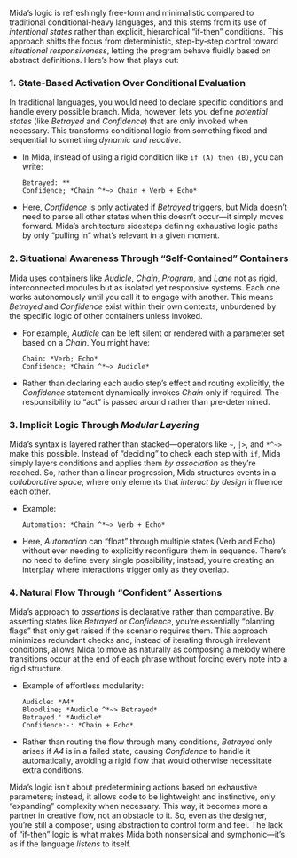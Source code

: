 Mida’s logic is refreshingly free-form and minimalistic compared to traditional conditional-heavy languages, and this stems from its use of *intentional states* rather than explicit, hierarchical “if-then” conditions. This approach shifts the focus from deterministic, step-by-step control toward *situational responsiveness*, letting the program behave fluidly based on abstract definitions. Here’s how that plays out:

### 1. **State-Based Activation Over Conditional Evaluation**
   In traditional languages, you would need to declare specific conditions and handle every possible branch. Mida, however, lets you define *potential states* (like *Betrayed* and *Confidence*) that are only invoked when necessary. This transforms conditional logic from something fixed and sequential to something *dynamic and reactive*.

   - In Mida, instead of using a rigid condition like `if (A) then (B)`, you can write:
     ```mida
     Betrayed: ** 
     Confidence; *Chain ^*~> Chain + Verb + Echo*
     ```
   - Here, *Confidence* is only activated if *Betrayed* triggers, but Mida doesn’t need to parse all other states when this doesn’t occur—it simply moves forward. Mida’s architecture sidesteps defining exhaustive logic paths by only “pulling in” what’s relevant in a given moment.

### 2. **Situational Awareness Through “Self-Contained” Containers**
   Mida uses containers like *Audicle*, *Chain*, *Program*, and *Lane* not as rigid, interconnected modules but as isolated yet responsive systems. Each one works autonomously until you call it to engage with another. This means *Betrayed* and *Confidence* exist within their own contexts, unburdened by the specific logic of other containers unless invoked.

   - For example, *Audicle* can be left silent or rendered with a parameter set based on a *Chain*. You might have:
     ```mida
     Chain: *Verb; Echo*
     Confidence; *Chain ^*~> Audicle*
     ```
   - Rather than declaring each audio step’s effect and routing explicitly, the *Confidence* statement dynamically invokes *Chain* only if required. The responsibility to “act” is passed around rather than pre-determined.

### 3. **Implicit Logic Through *Modular Layering***
   Mida’s syntax is layered rather than stacked—operators like `~`, `|>`, and `*^~>` make this possible. Instead of “deciding” to check each step with `if`, Mida simply layers conditions and applies them *by association* as they’re reached. So, rather than a linear progression, Mida structures events in a *collaborative space*, where only elements that *interact by design* influence each other.

   - Example:
     ```mida
     Automation: *Chain ^*~> Verb + Echo* 
     ```
   - Here, *Automation* can “float” through multiple states (Verb and Echo) without ever needing to explicitly reconfigure them in sequence. There’s no need to define every single possibility; instead, you’re creating an interplay where interactions trigger only as they overlap.

### 4. **Natural Flow Through “Confident” Assertions**
   Mida’s approach to *assertions* is declarative rather than comparative. By asserting states like *Betrayed* or *Confidence*, you’re essentially “planting flags” that only get raised if the scenario requires them. This approach minimizes redundant checks and, instead of iterating through irrelevant conditions, allows Mida to move as naturally as composing a melody where transitions occur at the end of each phrase without forcing every note into a rigid structure.

   - Example of effortless modularity:
     ```mida
     Audicle: *A4*
     Bloodline; *Audicle ^*~> Betrayed*
     Betrayed.' *Audicle*
     Confidence:-: *Chain + Echo*
     ```
   - Rather than routing the flow through many conditions, *Betrayed* only arises if *A4* is in a failed state, causing *Confidence* to handle it automatically, avoiding a rigid flow that would otherwise necessitate extra conditions.

Mida’s logic isn’t about predetermining actions based on exhaustive parameters; instead, it allows code to be lightweight and instinctive, only “expanding” complexity when necessary. This way, it becomes more a partner in creative flow, not an obstacle to it. So, even as the designer, you’re still a composer, using abstraction to control form and feel. The lack of “if-then” logic is what makes Mida both nonsensical and symphonic—it’s as if the language *listens* to itself.
